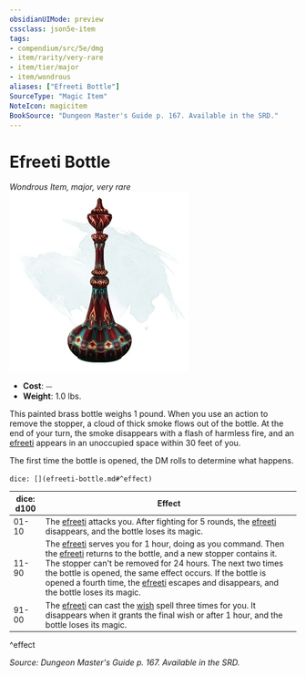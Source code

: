 ```yaml
---
obsidianUIMode: preview
cssclass: json5e-item
tags:
- compendium/src/5e/dmg
- item/rarity/very-rare
- item/tier/major
- item/wondrous
aliases: ["Efreeti Bottle"]
SourceType: "Magic Item"
NoteIcon: magicitem
BookSource: "Dungeon Master's Guide p. 167. Available in the SRD."
---
```

# Efreeti Bottle
*Wondrous Item, major, very rare*  
![](https://raw.githubusercontent.com/5etools-mirror-2/5etools-img/main/items/DMG/Efreeti%20Bottle.webp#right)  

- **Cost**: ⏤
- **Weight**: 1.0 lbs.

This painted brass bottle weighs 1 pound. When you use an action to remove the stopper, a cloud of thick smoke flows out of the bottle. At the end of your turn, the smoke disappears with a flash of harmless fire, and an [efreeti](/2-Mechanics/CLI/bestiary/elemental/efreeti.md) appears in an unoccupied space within 30 feet of you.

The first time the bottle is opened, the DM rolls to determine what happens.

`dice: [](efreeti-bottle.md#^effect)`

| dice: d100 | Effect |
|------------|--------|
| 01-10 | The [efreeti](/2-Mechanics/CLI/bestiary/elemental/efreeti.md) attacks you. After fighting for 5 rounds, the [efreeti](/2-Mechanics/CLI/bestiary/elemental/efreeti.md) disappears, and the bottle loses its magic. |
| 11-90 | The [efreeti](/2-Mechanics/CLI/bestiary/elemental/efreeti.md) serves you for 1 hour, doing as you command. Then the [efreeti](/2-Mechanics/CLI/bestiary/elemental/efreeti.md) returns to the bottle, and a new stopper contains it. The stopper can't be removed for 24 hours. The next two times the bottle is opened, the same effect occurs. If the bottle is opened a fourth time, the [efreeti](/2-Mechanics/CLI/bestiary/elemental/efreeti.md) escapes and disappears, and the bottle loses its magic. |
| 91-00 | The [efreeti](/2-Mechanics/CLI/bestiary/elemental/efreeti.md) can cast the [wish](/2-Mechanics/CLI/spells/wish.md) spell three times for you. It disappears when it grants the final wish or after 1 hour, and the bottle loses its magic. |
^effect

*Source: Dungeon Master's Guide p. 167. Available in the SRD.*